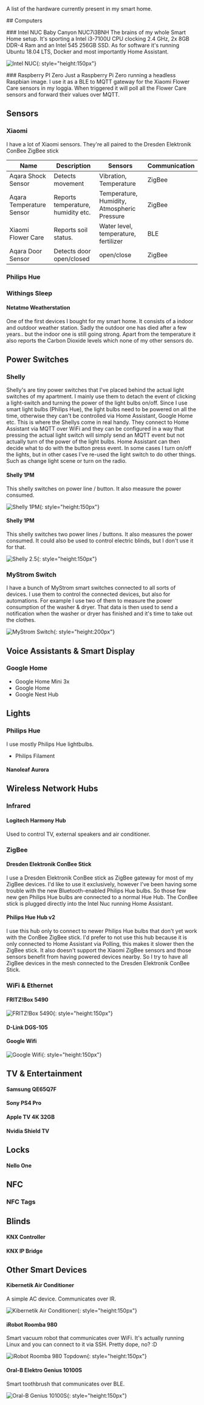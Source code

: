 
A list of the hardware currently present in my smart home.

## Computers

### Intel NUC Baby Canyon NUC7i3BNH
The brains of my whole Smart Home setup. It's sporting a Intel i3-7100U CPU clocking 2.4 GHz, 2x 8GB DDR-4 Ram and an Intel 545 256GB SSD.
As for software it's running Ubuntu 18.04 LTS, Docker and most importantly Home Assistant.

![Intel NUC](intel-nuc.webp){: style="height:150px"}

### Raspberry PI Zero
Just a Raspberry Pi Zero running a headless Raspbian image. I use it as a BLE to MQTT gateway for the Xiaomi Flower Care sensors in my loggia. When triggered it will poll all the Flower Care sensors and forward their values over MQTT.

## Sensors

### Xiaomi
I have a lot of Xiaomi sensors. They're all paired to the Dresden Elektronik ConBee ZigBee stick

| Name                     | Description                        | Sensors                                      | Communication |
|--------------------------|------------------------------------|----------------------------------------------|---------------|
| Aqara Shock Sensor       | Detects movement                   | Vibration, Temperature                       | ZigBee        |
| Aqara Temperature Sensor | Reports temperature, humidity etc. | Temperature, Humidity, Atmospheric Pressure  | ZigBee        |
| Xiaomi Flower Care       | Reports soil status.               | Water level, temperature, fertilizer         | BLE           |
| Aqara Door Sensor        | Detects door open/closed           | open/close                                   | ZigBee        |

### Philips Hue

### Withings Sleep


#### Netatmo Weatherstation
One of the first devices I bought for my smart home. It consists of a indoor and outdoor weather station. Sadly the outdoor one has died after a few years.. but the indoor one is still going strong. Apart from the temperature it also reports the Carbon Dioxide levels which none of my other sensors do.

## Power Switches

### Shelly
Shelly's are tiny power switches that I've placed behind the actual light switches of my apartment. I mainly use them to detach the event of clicking a light-switch and turning the power of the light bulbs on/off. Since I use smart light bulbs (Philips Hue), the light bulbs need to be powered on all the time, otherwise they can't be controlled via Home Assistant, Google Home etc. This is where the Shellys come in real handy. They connect to Home Assistant via MQTT over WiFi and they can be configured in a way that pressing the actual light switch will simply send an MQTT event but not actually turn of the power of the light bulbs. Home Assistant can then decide what to do with the button press event. In some cases I turn on/off the lights, but in other cases I've re-used the light switch to do other things. Such as change light scene or turn on the radio.

#### Shelly 1PM
This shelly switches on power line / button. It also measure the power consumed.

![Shelly 1PM](shelly_1pm.jpg){: style="height:150px"}

#### Shelly 1PM
This shelly switches two power lines / buttons. It also measures the power consumed. It could also be used to control electric blinds, but I don't use it for that.

![Shelly 2.5](shelly_25.jpg){: style="height:150px"}

### MyStrom Switch
I have a bunch of MyStrom smart switches connected to all sorts of devices. I use them to control the connected devices, but also for automations. For example I use two of them to measure the power consumption of the washer & dryer. That data is then used to send a notification when the washer or dryer has finished and it's time to take out the clothes.

![MyStrom Switch](myStrom-Switch.jpg){: style="height:200px"}

## Voice Assistants & Smart Display

### Google Home

- Google Home Mini 3x
- Google Home
- Google Nest Hub

## Lights

### Philips Hue
I use mostly Philips Hue lightbulbs.

- Philips Filament

#### Nanoleaf Aurora

## Wireless Network Hubs

### Infrared

#### Logitech Harmony Hub
Used to control TV, external speakers and air conditioner.

### ZigBee

#### Dresden Elektronik ConBee Stick
I use a Dresden Elektronik ConBee stick as ZigBee gateway for most of my ZigBee devices. I'd like to use it exclusively, however I've been having some trouble with the new Bluetooth-enabled Philips Hue bulbs. So those few new gen Philips Hue bulbs are connected to a normal Hue Hub. The ConBee stick is plugged directly into the Intel Nuc running Home Assistant.

#### Philips Hue Hub v2
I use this hub only to connect to newer Philips Hue bulbs that don't yet work with the ConBee ZigBee stick. I'd prefer to not use this hub because it is only connected to Home Assistant via Polling, this makes it slower then the ZigBee stick. It also doesn't support the Xiaomi ZigBee sensors and those sensors benefit from having powered devices nearby. So I try to have all ZigBee devices in the mesh connected to the Dresden Elektronik ConBee Stick.

### WiFi & Ethernet

#### FRITZ!Box 5490
![FRITZ!Box 5490](fritzbox5490.jpg){: style="height:150px"}

#### D-Link DGS-105

#### Google Wifi
![Google Wifi](google_wifi.jpg){: style="height:150px"}

## TV & Entertainment

#### Samsung QE65Q7F

#### Sony PS4 Pro

#### Apple TV 4K 32GB

#### Nvidia Shield TV

## Locks

#### Nello One

## NFC

### NFC Tags

## Blinds

#### KNX Controller

#### KNX IP Bridge

## Other Smart Devices

#### Kibernetik Air Conditioner
A simple AC device. Communicates over IR.

![Kibernetik Air Conditioner](kibernetik-klimageraet-mk-light-001.xxl3.jpg){: style="height:150px"}

#### iRobot Roomba 980
Smart vacuum robot that communicates over WiFi. It's actually running Linux and you can connect to it via SSH. Pretty dope, no? :D

![iRobot Roomba 980 Topdown](roomba_980.webp){: style="height:150px"}

#### Oral-B Elektro Genius 10100S
Smart toothbrush that communicates over BLE.

![Oral-B Genius 10100S](oral_b_genius_10100S.jpg){: style="height:150px"}